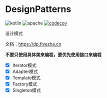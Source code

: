 # DesignPatterns
![kotlin](https://img.shields.io/badge/language-kotlin-orange.svg) ![apache](https://img.shields.io/badge/license-Apache2.0-brightgreen.svg) [![codecov](https://codecov.io/gh/xmmmmmovo/DesignPatterns/branch/main/graph/badge.svg?token=YBKKJH8EAK)](https://codecov.io/gh/xmmmmmovo/DesignPatterns)

设计模式

文档：https://dp.fivezha.cn

**不要只使用具体类来编程，要优先使用接口来编程**

- [x] Iterator模式
- [x] Adapter模式
- [x] Template模式
- [x] Factory模式
- [x] Singleton模式